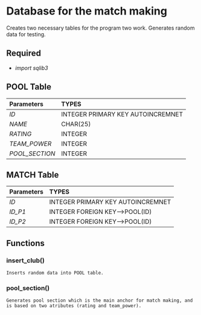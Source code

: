 # Database for the match making
Creates two necessary tables for the program two work. Generates random data for testing.

## Required
- *import sqlib3*

## POOL Table

| Parameters        | TYPES          |
| :---------------- | :-------------------------------- |
| *ID*              | INTEGER PRIMARY KEY  AUTOINCREMNET|
| *NAME*            | CHAR(25)                          |
| *RATING*          | INTEGER                           |
| *TEAM_POWER*      | INTEGER                           |
| *POOL_SECTION*    | INTEGER                           |

## MATCH Table

| Parameters        | TYPES          |
| :---------------- | :-------------------------------- |
| *ID*              | INTEGER PRIMARY KEY  AUTOINCREMNET|
| *ID_P1*           | INTEGER FOREIGN KEY-->POOL(ID)    |
| *ID_P2*           | INTEGER FOREIGN KEY-->POOL(ID)    |

## Functions
### insert_club()
    Inserts random data into POOL table.
### pool_section()
    Generates pool section which is the main anchor for match making, and is based on two atributes (rating and team_power).    
